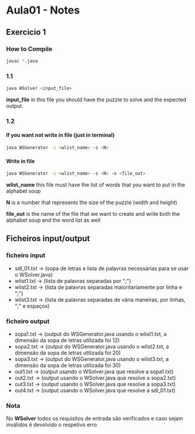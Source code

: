 # Aula01 - Notes


## Exercicio 1

### How to Compile

```bash
javac *.java
```


### 1.1

```bash
java WSolver <input_file> 
```

**input_file** in this file you should have the puzzle to solve and the expected output.

### 1.2

#### If you want not write in file (just in terminal)
```bash
java WSGenerator -i <wlist_name> -s <N>
```

#### Write in file
```bash
java WSGenerator -i <wlist_name> -s <N> -o <file_out>
```


**wlist_name** this file must have the list of words that you want to put in the alphabet soup

**N** is a number that represents the size of the puzzle (width and height)

**file_out** is the name of the file that we want to create and write both the alphabet soup and the word list as well

## Ficheiros input/output
### ficheiro input
* sdl_01.txt -> (sopa de letras e lista de palavras necessárias para se usar o WSolver.java)
* wlist1.txt -> (lista de palavras separadas por ";")
* wlist2.txt -> (lista de palavras separadas maioritariamente por linha e ";")
* wlist3.txt -> (lista de palavras separadas de vária maneiras, por linhas, ";" e espaços)

### ficheiro output
* sopa1.txt  -> (output do WSGenerator.java usando o wlist1.txt, a dimensão da sopa de letras utilizada foi 12) 
* sopa2.txt  -> (output do WSGenerator.java usando o wlist2.txt, a dimensão da sopa de letras utilizada foi 20) 
* sopa3.txt  -> (output do WSGenerator.java usando o wlist3.txt, a dimensão da sopa de letras utilizada foi 30) 
* out1.txt   -> (output usando o WSolver.java que resolve a sopa1.txt)
* out2.txt   -> (output usando o WSolver.java que resolve a sopa2.txt)
* out3.txt   -> (output usando o WSolver.java que resolve a sopa3.txt)
* out4.txt   -> (output usando o WSolver.java que resolve a sdl_01.txt)

### Nota
No **WSolver** todos os requisitos de entrada são verificados e caso sejam inválidos é devolvido o respetivo erro